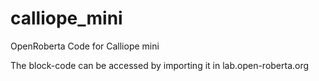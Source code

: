 # calliope_mini
OpenRoberta Code for Calliope mini

The block-code can be accessed by importing it in lab.open-roberta.org
